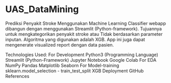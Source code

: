 # UAS_DataMining
Prediksi Penyakit Stroke Menggunakan Machine Learning
Classifier webapp dibangun dengan menggunakan Streamlit (Python-framework). Tujuannya untuk mengkategorikan penyakit stroke atau Tidak berdasarkan parameter inputan. Algoritma yang digunakan adalah XGB. App ini juga dapat mengenerate visualized report dengan data pasien.

Technologies Used:
For Development
Python3 (Programming Language)
Streamlit (Python-Framework)
Jupyter Notebook
Google Colab
For EDA
NumPy
Pandas
Matplotlib
Seaborn
For Model-training
sklearn.model_selection - train_test_split
XGB
Deployment
GitHub
References
